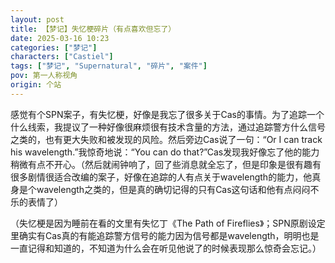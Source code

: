 ```yaml
---
layout: post
title: 【梦记】失忆梗碎片（有点喜欢但忘了）
date: 2025-03-16 10:23
categories: ["梦记"]
characters: ["Castiel"]
tags: ["梦记", "Supernatural", "碎片", "案件"]
pov: 第一人称视角
origin: 个站
---
```


感觉有个SPN案子，有失忆梗，好像是我忘了很多关于Cas的事情。为了追踪一个什么线索，我提议了一种好像很麻烦很有技术含量的方法，通过追踪警方什么信号之类的，也有更大失败和被发现的风险。然后旁边Cas说了一句：“Or I can track his wavelength.”我惊奇地说：“You can do that?”Cas发现我好像忘了他的能力稍微有点不开心。（然后就闹钟响了，回了些消息就全忘了，但是印象是很有趣有很多剧情很适合改编的案子，好像在追踪的人有点关于wavelength的能力，他真身是个wavelength之类的，但是真的确切记得的只有Cas这句话和他有点闷闷不乐的表情了）

（失忆梗是因为睡前在看的文里有失忆丁《The Path of Fireflies》；SPN原剧设定里确实有Cas真的有能追踪警方信号的能力因为信号都是wavelength，明明也是一直记得和知道的，不知道为什么会在听见他说了的时候表现那么惊奇会忘记。）

